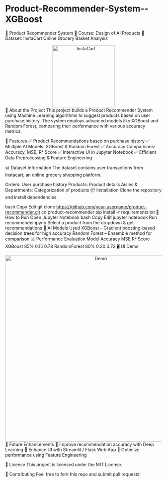 # Product-Recommender-System--XGBoost
📌 Product Recommender System
📜 Course: Design of AI Products
📂 Dataset: InstaCart Online Grocery Basket Analysis

<div align="center"> <img src="https://upload.wikimedia.org/wikipedia/commons/6/6a/Instacart_logo.png" alt="InstaCart" width="200"/> </div>
📖 About the Project
This project builds a Product Recommender System using Machine Learning algorithms to suggest products based on user purchase history. The system employs advanced models like XGBoost and Random Forest, comparing their performance with various accuracy metrics.

📌 Features
✅ Product Recommendations based on purchase history
✅ Multiple AI Models: XGBoost & Random Forest
✅ Accuracy Comparisons: Accuracy, MSE, R² Score
✅ Interactive UI in Jupyter Notebook
✅ Efficient Data Preprocessing & Feature Engineering

📊 Dataset Information
The dataset contains user transactions from Instacart, an online grocery shopping platform.

Orders: User purchase history
Products: Product details
Aisles & Departments: Categorization of products
📦 Installation
Clone the repository and install dependencies:

bash
Copy
Edit
git clone https://github.com/your-username/product-recommender.git
cd product-recommender
pip install -r requirements.txt
🚀 How to Run
Open Jupyter Notebook
bash
Copy
Edit
jupyter notebook
Run recommender.ipynb
Select a product from the dropdown & get recommendations
🧠 AI Models Used
XGBoost – Gradient boosting-based decision trees for high accuracy
Random Forest – Ensemble method for comparison
📊 Performance Evaluation
Model	Accuracy	MSE	R² Score
XGBoost	85%	0.15	0.78
RandomForest	80%	0.20	0.72
🖥️ UI Demo
<div align="center"> <img src="https://via.placeholder.com/600x300?text=UI+Demo" alt="Demo" width="600"/> </div>
📌 Future Enhancements
🔹 Improve recommendation accuracy with Deep Learning
🔹 Enhance UI with Streamlit / Flask Web App
🔹 Optimize performance using Feature Engineering

📜 License
This project is licensed under the MIT License.

🤝 Contributing
Feel free to fork this repo and submit pull requests!

